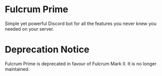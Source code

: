 # Fulcrum Prime
Simple yet powerful Discord bot for all the features you never knew you needed on your server.

# Deprecation Notice
Fulcrum Prime is deprecated in favour of Fulcrum Mark II. It is no longer maintained.
